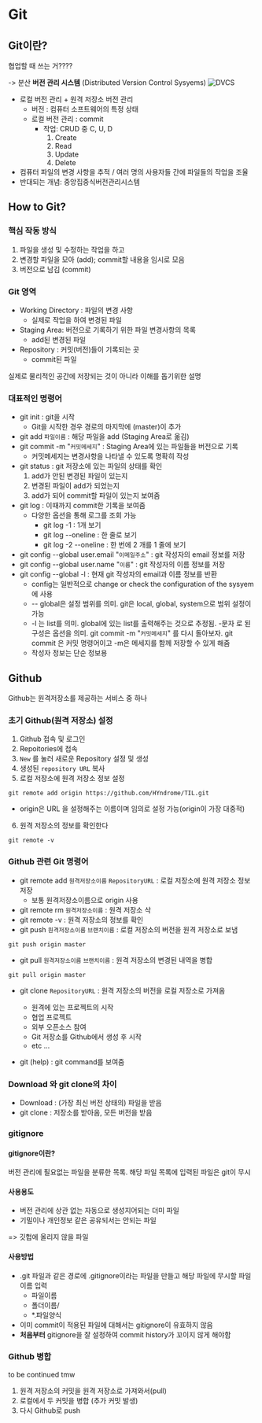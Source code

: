# Git

## Git이란?
협업할 때 쓰는 거????

-> 분산 **버전 관리 시스템** (Distributed Version Control Sysyems)
![DVCS](https://han.gl/CgkWU)

* 로컬 버전 관리 + 원격 저장소 버전 관리
  * 버전 : 컴퓨터 소프트웨어의 특정 상태
  * 로컬 버전 관리 : commit
    * 작업: CRUD 중 C, U, D
      1. Create
      2. Read
      3. Update
      4. Delete
* 컴퓨터 파일의 변경 사항을 추적 /  여러 명의 사용자들 간에 파일들의 작업을 조율
* 반대되는 개념:  중앙집중식버전관리시스템

## How to Git?

### 핵심 작동 방식
1. 파일을 생성 및 수정하는 작업을 하고
2. 변경할 파일을 모아 (add); commit할 내용을 임시로 모음
3. 버전으로 남김 (commit)

### Git 영역
* Working Directory : 파일의 변경 사항
  * 실제로 작업을 하여 변경된 파일
* Staging Area: 버전으로 기록하기 위한 파일 변경사항의 목록
  * add된 변경된 파일
* Repository : 커밋(버전)들이 기록되는 곳
  * commit된 파일

실제로 물리적인 공간에 저장되는 것이 아니라 이해를 돕기위한 설명

### 대표적인 명령어
* git init : git을 시작
  * Git을 시작한 경우 경로의 마지막에 (master)이 추가
* git add `파일이름` : 해당 파일을 add (Staging Area로 옮김)
* git commit -m "`커밋메세지`" : Staging Area에 있는 파일들을 버전으로 기록
  * 커밋메세지는 변경사항을 나타낼 수 있도록 명확히 작성
* git status : git 저장소에 있는 파일의 상태를 확인
  1. add가 안된 변경된 파일이 있는지
  2. 변경된 파일이 add가 되었는지
  3. add가 되어 commit할 파일이 있는지 보여줌
* git log : 이때까지 commit한 기록을 보여줌
  * 다양한 옵션을 통해 로그를 조회 가능
    * git log -1 : 1개 보기
    * git log --oneline : 한 줄로 보기
    * git log -2 --oneline : 한 번에 2 개를 1 줄에 보기
* git config --global user.email "`이메일주소`" : git 작성자의 email 정보를 저장
* git config --global user.name "`이름`" : git 작성자의 이름 정보를 저장
* git config --global -l : 현재 git 작성자의 email과 이름 정보를 반환
  * config는 일반적으로 change or check the configuration of the sysyem에 사용
  * -- global은 설정 범위를 의미. git은 local, global, system으로 범위 설정이 가능
  * -l 는 list를 의미. global에 있는 list를 출력해주는 것으로 추정됨. -문자 로 된 구성은 옵션을 의미. git commit -m "`커밋메세지`" 를 다시 돌아보자. git commit 은 커밋 명령어이고 -m은 메세지를 함께 저장할 수 있게 해줌
  * 작성자 정보는 단순 정보용


## Github
Github는 원격저장소를 제공하는 서비스 중 하나
### 초기 Github(원격 저장소) 설정
1. Github 접속 및 로그인
2. Repoitories에 접속
3. `New` 를 눌러 새로운 Repository 설정 및 생성
4. 생성된 `repository URL` 복사
5. 로컬 저장소에 원격 저장소 정보 설정
```
git remote add origin https://github.com/HYndrome/TIL.git
```
 * origin은 URL 을 설정해주는 이름이며 임의로 설정 가능(origin이 가장 대중적)
 6. 원격 저장소의 정보를 확인한다
 ```
 git remote -v
 ```


 ### Github 관련 Git 명령어
* git remote add `원격저장소이름` `RepositoryURL` : 로컬 저장소에 원격 저장소 정보 저장
  * 보통 원격저장소이름으로 origin 사용
* git remote rm `원격저장소이름` : 원격 저장소 삭
* git remote -v : 원격 저장소의 정보를 확인
* git push `원격저장소이름` `브랜치이름`  : 로컬 저장소의 버전을 원격 저장소로 보냄
```
git push origin master
```
* git pull `원격저장소이름` `브랜치이름`  : 원격 저장소의 변경된 내역을 병합
```
git pull origin master
```
* git clone `RepositoryURL` : 원격 저장소의 버전을 로컬 저장소로 가져옴
  * 원격에 있는 프로젝트의 시작
  * 협업 프로젝트
  * 외부 오픈소스 참여
  * Git 저장소를 Github에서 생성 후 시작
  * etc ...

* git (help) : git command를 보여줌

### Download 와 git clone의 차이
* Download : (가장 최신 버전 상태의) 파일을 받음
* git clone : 저장소를 받아옴, 모든 버전을 받음

### gitignore
#### gitignore이란?
버전 관리에 필요없는 파일을 분류한 목록. 해당 파일 목록에 입력된 파일은 git이 무시
#### 사용용도
* 버전 관리에 상관 없는 자동으로 생성지어되는 더미 파일
* 기밀이나 개인정보 같은 공유되서는 안되는 파일

=> 깃헙에 올리지 않을 파일
#### 사용방법
* .git 파일과 같은 경로에 .gitignore이라는 파일을 만들고 해당 파일에 무시할 파일 이름 입력
  * 파일이름
  * 폴더이름/
  * *.파일양식
* 이미 commit이 적용된 파일에 대해서는 gitignore이 유효하지 않음
* **처음부터** gitignore을 잘 설정하여 commit history가 꼬이지 않게 해야함
### Github 병합
to be continued tmw
1. 원격 저장소의 커밋을 원격 저장소로 가져와서(pull)
2. 로컬에서 두 커밋을 병합 (추가 커밋 발생)
3. 다시 Github로 push